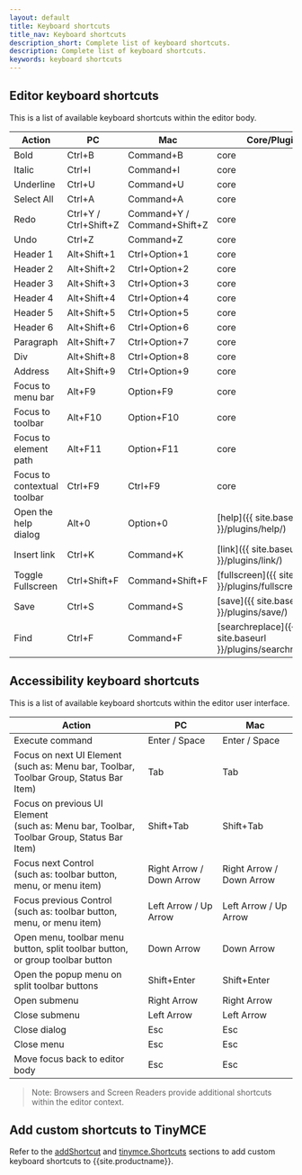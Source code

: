 ```yaml
---
layout: default
title: Keyboard shortcuts
title_nav: Keyboard shortcuts
description_short: Complete list of keyboard shortcuts.
description: Complete list of keyboard shortcuts.
keywords: keyboard shortcuts
---
```


## Editor keyboard shortcuts

This is a list of available keyboard shortcuts within the editor body.

| Action                      | PC                    | Mac                         | Core/Plugin                                                |
|-----------------------------|-----------------------|-----------------------------|------------------------------------------------------------|
| Bold                        | Ctrl+B                | Command+B                   | core                                                       |
| Italic                      | Ctrl+I                | Command+I                   | core                                                       |
| Underline                   | Ctrl+U                | Command+U                   | core                                                       |
| Select All                  | Ctrl+A                | Command+A                   | core                                                       |
| Redo                        | Ctrl+Y / Ctrl+Shift+Z | Command+Y / Command+Shift+Z | core                                                       |
| Undo                        | Ctrl+Z                | Command+Z                   | core                                                       |
| Header 1                    | Alt+Shift+1           | Ctrl+Option+1               | core                                                       |
| Header 2                    | Alt+Shift+2           | Ctrl+Option+2               | core                                                       |
| Header 3                    | Alt+Shift+3           | Ctrl+Option+3               | core                                                       |
| Header 4                    | Alt+Shift+4           | Ctrl+Option+4               | core                                                       |
| Header 5                    | Alt+Shift+5           | Ctrl+Option+5               | core                                                       |
| Header 6                    | Alt+Shift+6           | Ctrl+Option+6               | core                                                       |
| Paragraph                   | Alt+Shift+7           | Ctrl+Option+7               | core                                                       |
| Div                         | Alt+Shift+8           | Ctrl+Option+8               | core                                                       |
| Address                     | Alt+Shift+9           | Ctrl+Option+9               | core                                                       |
| Focus to menu bar           | Alt+F9                | Option+F9                   | core                                                       |
| Focus to toolbar            | Alt+F10               | Option+F10                  | core                                                       |
| Focus to element path       | Alt+F11               | Option+F11                  | core                                                       |
| Focus to contextual toolbar | Ctrl+F9               | Ctrl+F9                     | core                                                       |
| Open the help dialog        | Alt+0                 | Option+0                    | [help]({{ site.baseurl }}/plugins/help/)                   |
| Insert link                 | Ctrl+K                | Command+K                   | [link]({{ site.baseurl }}/plugins/link/)                   |
| Toggle Fullscreen           | Ctrl+Shift+F          | Command+Shift+F             | [fullscreen]({{ site.baseurl }}/plugins/fullscreen/)       |
| Save                        | Ctrl+S                | Command+S                   | [save]({{ site.baseurl }}/plugins/save/)                   |
| Find                        | Ctrl+F                | Command+F                   | [searchreplace]({{ site.baseurl }}/plugins/searchreplace/) |

## Accessibility keyboard shortcuts

This is a list of available keyboard shortcuts within the editor user interface.

| Action                                                                           | PC                       | Mac                      |
|----------------------------------------------------------------------------------|--------------------------|--------------------------|
| Execute command                                                                  | Enter / Space            | Enter / Space            |
| Focus on next UI Element<br>(such as: Menu bar, Toolbar, Toolbar Group, Status Bar Item)     | Tab                      | Tab                      |
| Focus on previous UI Element<br>(such as: Menu bar, Toolbar, Toolbar Group, Status Bar Item) | Shift+Tab                | Shift+Tab                |
| Focus next Control<br>(such as: toolbar button, menu, or menu item)                  | Right Arrow / Down Arrow | Right Arrow / Down Arrow |
| Focus previous Control<br>(such as: toolbar button, menu, or menu item)              | Left Arrow / Up Arrow    | Left Arrow / Up Arrow    |
| Open menu, toolbar menu button, split toolbar button, or group toolbar button    | Down Arrow               | Down Arrow               |
| Open the popup menu on split toolbar buttons                                     | Shift+Enter              | Shift+Enter              |
| Open submenu                                                                     | Right Arrow              | Right Arrow              |
| Close submenu                                                                    | Left Arrow               | Left Arrow               |
| Close dialog                                                                     | Esc                      | Esc                      |
| Close menu                                                                       | Esc                      | Esc                      |
| Move focus back to editor body                                                   | Esc                      | Esc                      |

> Note: Browsers and Screen Readers provide additional shortcuts within the editor context.

## Add custom shortcuts to TinyMCE

Refer to the [addShortcut]({{site.baseurl}}/api/tinymce/tinymce.editor/#addshortcut) and [tinymce.Shortcuts]({{site.baseurl}}/api/tinymce/tinymce.shortcuts/) sections to add custom keyboard shortcuts to {{site.productname}}.
